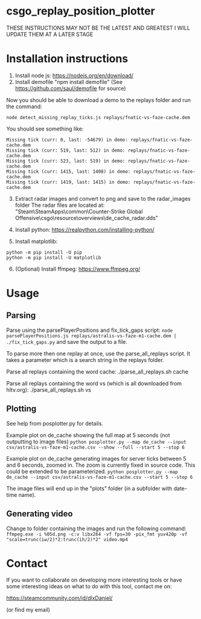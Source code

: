 # csgo_replay_position_plotter

THESE INSTRUCTIONS MAY NOT BE THE LATEST AND GREATEST
I WILL UPDATE THEM AT A LATER STAGE

# Installation instructions

1. Install node js: https://nodejs.org/en/download/
2. Install demofile "npm install demofile" (See https://github.com/saul/demofile for source)

Now you should be able to download a demo to the replays folder and run the command:

`node detect_missing_replay_ticks.js replays/fnatic-vs-faze-cache.dem`

You should see something like:
```
Missing tick (curr: 0, last: -54679) in demo: replays/fnatic-vs-faze-cache.dem
Missing tick (curr: 519, last: 512) in demo: replays/fnatic-vs-faze-cache.dem
Missing tick (curr: 523, last: 519) in demo: replays/fnatic-vs-faze-cache.dem
Missing tick (curr: 1415, last: 1408) in demo: replays/fnatic-vs-faze-cache.dem
Missing tick (curr: 1419, last: 1415) in demo: replays/fnatic-vs-faze-cache.dem
```

3. Extract radar images and convert to png and save to the radar_images folder
The radar files are located at:
"Steam\SteamApps\common\Counter-Strike Global Offensive\csgo\resource\overviews\de_cache_radar.dds"

4. Install python: https://realpython.com/installing-python/
5. Install matplotlib:
```
python -m pip install -U pip
python -m pip install -U matplotlib
```

6. (Optional) Install ffmpeg: https://www.ffmpeg.org/

# Usage

## Parsing

Parse using the parsePlayerPositions and fix_tick_gaps script:
`node parsePlayerPositions.js replays/astralis-vs-faze-m1-cache.dem | ./fix_tick_gaps.py`
and save the output to a file.

To parse more then one replay at once, use the parse_all_replays script. It takes a parameter which is a search string in the replays folder.

Parse all replays containing the word cache:
./parse_all_replays.sh cache

Parse all replays containing the word vs (which is all downloaded from hltv.org):
./parse_all_replays.sh vs

## Plotting

See help from posplotter.py for details.

Example plot on de_cache showing the full map at 5 seconds (not outputting to image files)
`python posplotter.py --map de_cache --input csv/astralis-vs-faze-m1-cache.csv --show --full --start 5 --stop 6`

Example plot on de_cache generating images for server ticks between 5 and 6 seconds, zoomed in. The zoom is currently fixed in source code. This could be extended to be parameterized.
`python posplotter.py --map de_cache --input csv/astralis-vs-faze-m1-cache.csv --start 5 --stop 6`

The image files will end up in the "plots" folder (in a subfolder with date-time name).

## Generating video

Change to folder containing the images and run the following command:
`ffmpeg.exe -i %05d.png -c:v libx264 -vf fps=30 -pix_fmt yuv420p -vf "scale=trunc(iw/2)*2:trunc(ih/2)*2" video.mp4`

# Contact

If you want to collaborate on developing more interesting tools or have some interesting ideas on what to do with this tool, contact me on:

https://steamcommunity.com/id/dlxDaniel/

(or find my email)
